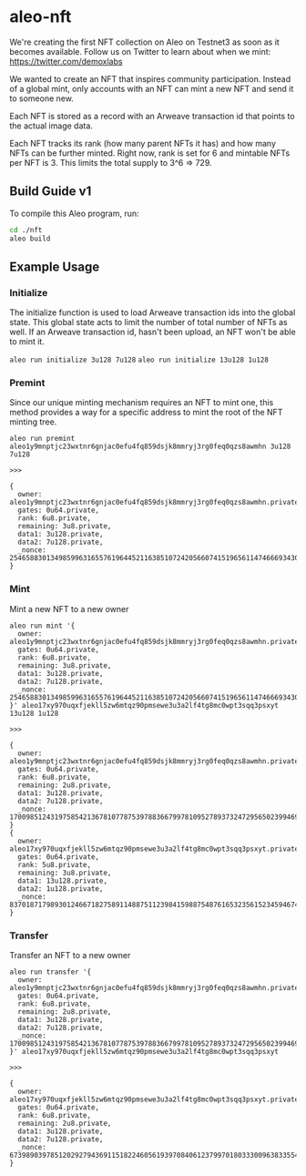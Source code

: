 # aleo-nft

We're creating the first NFT collection on Aleo on Testnet3 as soon as it becomes available.
Follow us on Twitter to learn about when we mint: https://twitter.com/demoxlabs

We wanted to create an NFT that inspires community participation.
Instead of a global mint, only accounts with an NFT can mint a new NFT and send it to someone new.

Each NFT is stored as a record with an Arweave transaction id that points to the actual image data.

Each NFT tracks its rank (how many parent NFTs it has) and how many NFTs can be further minted.
Right now, rank is set for 6 and mintable NFTs per NFT is 3. This limits the total supply to 3^6 => 729.

## Build Guide v1

To compile this Aleo program, run:
```bash
cd ./nft
aleo build
```

## Example Usage

### Initialize
The initialize function is used to load Arweave transaction ids into the global state.
This global state acts to limit the number of total number of NFTs as well. If an Arweave transaction id, hasn't been upload, an NFT won't be able to mint it.

`aleo run initialize 3u128 7u128`
`aleo run initialize 13u128 1u128`

### Premint
Since our unique minting mechanism requires an NFT to mint one, this method provides a way for a specific address to mint the root of the NFT minting tree.

`aleo run premint aleo1y9mnptjc23wxtnr6gnjac0efu4fq859dsjk8mmryj3rg0feq0qzs8awmhn 3u128 7u128`

`>>>`

```
{
  owner: aleo1y9mnptjc23wxtnr6gnjac0efu4fq859dsjk8mmryj3rg0feq0qzs8awmhn.private,
  gates: 0u64.private,
  rank: 6u8.private,
  remaining: 3u8.private,
  data1: 3u128.private,
  data2: 7u128.private,
  _nonce: 2546588301349859963165576196445211638510724205660741519656114746669343010757group.public
}
```

### Mint

Mint a new NFT to a new owner

```
aleo run mint '{
  owner: aleo1y9mnptjc23wxtnr6gnjac0efu4fq859dsjk8mmryj3rg0feq0qzs8awmhn.private,
  gates: 0u64.private,
  rank: 6u8.private,
  remaining: 3u8.private,
  data1: 3u128.private,
  data2: 7u128.private,
  _nonce: 2546588301349859963165576196445211638510724205660741519656114746669343010757group.public
}' aleo17xy970uqxfjekll5zw6mtqz90pmsewe3u3a2lf4tg8mc0wpt3sqq3psxyt 13u128 1u128
```


`>>>`

```
{
  owner: aleo1y9mnptjc23wxtnr6gnjac0efu4fq859dsjk8mmryj3rg0feq0qzs8awmhn.private,
  gates: 0u64.private,
  rank: 6u8.private,
  remaining: 2u8.private,
  data1: 3u128.private,
  data2: 7u128.private,
  _nonce: 1700985124319758542136781077875397883667997810952789373247295650239946998473group.public
}
{
  owner: aleo17xy970uqxfjekll5zw6mtqz90pmsewe3u3a2lf4tg8mc0wpt3sqq3psxyt.private,
  gates: 0u64.private,
  rank: 5u8.private,
  remaining: 3u8.private,
  data1: 13u128.private,
  data2: 1u128.private,
  _nonce: 8370187179893012466718275891148875112398415988754876165323561523459467494290group.public
}
```

### Transfer

Transfer an NFT to a new owner

```
aleo run transfer '{
  owner: aleo1y9mnptjc23wxtnr6gnjac0efu4fq859dsjk8mmryj3rg0feq0qzs8awmhn.private,
  gates: 0u64.private,
  rank: 6u8.private,
  remaining: 2u8.private,
  data1: 3u128.private,
  data2: 7u128.private,
  _nonce: 1700985124319758542136781077875397883667997810952789373247295650239946998473group.public
}' aleo17xy970uqxfjekll5zw6mtqz90pmsewe3u3a2lf4tg8mc0wpt3sqq3psxyt
```

`>>>`

```
{
  owner: aleo17xy970uqxfjekll5zw6mtqz90pmsewe3u3a2lf4tg8mc0wpt3sqq3psxyt.private,
  gates: 0u64.private,
  rank: 6u8.private,
  remaining: 2u8.private,
  data1: 3u128.private,
  data2: 7u128.private,
  _nonce: 6739890397851202927943691151822460561939708406123799701803330096383355445195group.public
}
```
